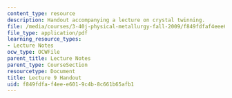 ```yaml
---
content_type: resource
description: Handout accompanying a lecture on crystal twinning.
file: /media/courses/3-40j-physical-metallurgy-fall-2009/f849fdfaf4eee6019c4b8c661b65afb1_MIT3_40JF09_fig09.pdf
file_type: application/pdf
learning_resource_types:
- Lecture Notes
ocw_type: OCWFile
parent_title: Lecture Notes
parent_type: CourseSection
resourcetype: Document
title: Lecture 9 Handout
uid: f849fdfa-f4ee-e601-9c4b-8c661b65afb1
---
```

